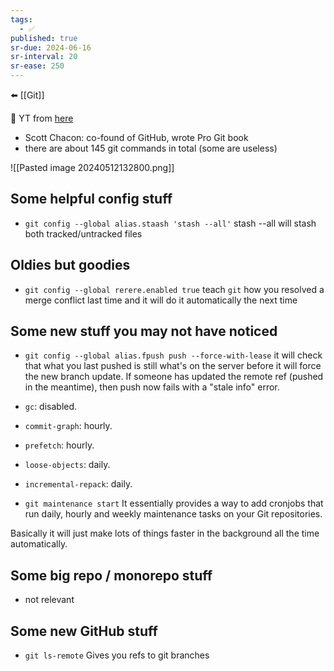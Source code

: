 ```yaml
---
tags:
  - ✅
published: true
sr-due: 2024-06-16
sr-interval: 20
sr-ease: 250
---
```

⬅️ [[Git]]

🔗 YT from [here](https://www.youtube.com/watch?v=aolI_Rz0ZqY)

- Scott Chacon: co-found of GitHub, wrote Pro Git book
- there are about 145 git commands in total (some are useless)

![[Pasted image 20240512132800.png]]

## Some helpful config stuff
- `git config --global alias.staash 'stash --all'`
stash --all will stash both tracked/untracked files
## Oldies but goodies
- `git config --global rerere.enabled true`
teach `git` how you resolved a merge conflict last time and it will do it automatically the next time
## Some new stuff you may not have noticed
- `git config --global alias.fpush push --force-with-lease`
it will check that what you last pushed is still what's on the server before it will force the new branch update. If someone has updated the remote ref (pushed in the meantime), then push now fails with a "stale info" error.

- `gc`: disabled.
- `commit-graph`: hourly.
- `prefetch`: hourly.
- `loose-objects`: daily.
- `incremental-repack`: daily.

- `git maintenance start`
It essentially provides a way to add cronjobs that run daily, hourly and weekly maintenance tasks on your Git repositories.

Basically it will just make lots of things faster in the background all the time automatically.
## Some big repo / monorepo stuff
- not relevant

## Some new GitHub stuff
- `git ls-remote`
Gives you refs to git branches